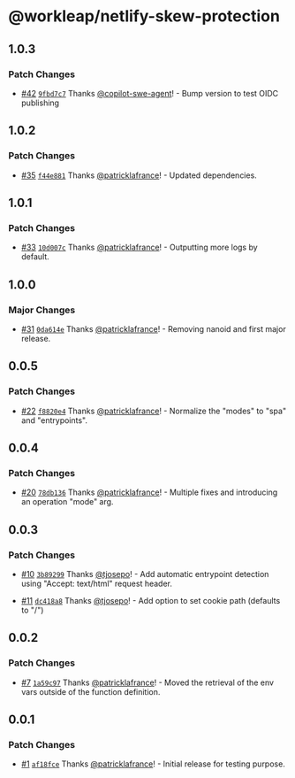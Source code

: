 # @workleap/netlify-skew-protection

## 1.0.3

### Patch Changes

- [#42](https://github.com/workleap/wl-netlify-skew-protection/pull/42) [`9fbd7c7`](https://github.com/workleap/wl-netlify-skew-protection/commit/9fbd7c74001f78f686f3a12cfdfad6a58326333d) Thanks [@copilot-swe-agent](https://github.com/apps/copilot-swe-agent)! - Bump version to test OIDC publishing

## 1.0.2

### Patch Changes

- [#35](https://github.com/workleap/wl-netlify-skew-protection/pull/35) [`f44e881`](https://github.com/workleap/wl-netlify-skew-protection/commit/f44e88160f20b6ce90744f966f678568cfcdc3f4) Thanks [@patricklafrance](https://github.com/patricklafrance)! - Updated dependencies.

## 1.0.1

### Patch Changes

- [#33](https://github.com/workleap/wl-netlify-skew-protection/pull/33) [`10d007c`](https://github.com/workleap/wl-netlify-skew-protection/commit/10d007c821ccb7e7aecffbd965dc1e1b24738932) Thanks [@patricklafrance](https://github.com/patricklafrance)! - Outputting more logs by default.

## 1.0.0

### Major Changes

- [#31](https://github.com/workleap/wl-netlify-skew-protection/pull/31) [`0da614e`](https://github.com/workleap/wl-netlify-skew-protection/commit/0da614e48b44809eb336f46ebaf69011ba2d2d2c) Thanks [@patricklafrance](https://github.com/patricklafrance)! - Removing nanoid and first major release.

## 0.0.5

### Patch Changes

- [#22](https://github.com/workleap/wl-netlify-skew-protection/pull/22) [`f8820e4`](https://github.com/workleap/wl-netlify-skew-protection/commit/f8820e4e6a0a9403abbb765998cfab1b433ff6b1) Thanks [@patricklafrance](https://github.com/patricklafrance)! - Normalize the "modes" to "spa" and "entrypoints".

## 0.0.4

### Patch Changes

- [#20](https://github.com/workleap/wl-netlify-skew-protection/pull/20) [`78db136`](https://github.com/workleap/wl-netlify-skew-protection/commit/78db136aa3d1de179cee5199bb5c93588ca8b5cb) Thanks [@patricklafrance](https://github.com/patricklafrance)! - Multiple fixes and introducing an operation "mode" arg.

## 0.0.3

### Patch Changes

- [#10](https://github.com/workleap/wl-netlify-skew-protection/pull/10) [`3b89299`](https://github.com/workleap/wl-netlify-skew-protection/commit/3b89299d5f7c9a60aac81fa425dff23ba7b6c61f) Thanks [@tjosepo](https://github.com/tjosepo)! - Add automatic entrypoint detection using "Accept: text/html" request header.

- [#11](https://github.com/workleap/wl-netlify-skew-protection/pull/11) [`dc418a8`](https://github.com/workleap/wl-netlify-skew-protection/commit/dc418a87bea3ef028dcdafcc744488ea858a7607) Thanks [@tjosepo](https://github.com/tjosepo)! - Add option to set cookie path (defaults to "/")

## 0.0.2

### Patch Changes

- [#7](https://github.com/workleap/wl-netlify-skew-protection/pull/7) [`1a59c97`](https://github.com/workleap/wl-netlify-skew-protection/commit/1a59c976d66aa669ab0b3363893734970505e56e) Thanks [@patricklafrance](https://github.com/patricklafrance)! - Moved the retrieval of the env vars outside of the function definition.

## 0.0.1

### Patch Changes

- [#1](https://github.com/workleap/wl-netlify-skew-protection/pull/1) [`af18fce`](https://github.com/workleap/wl-netlify-skew-protection/commit/af18fcea85da2cebc52f0933a267061d63642dcf) Thanks [@patricklafrance](https://github.com/patricklafrance)! - Initial release for testing purpose.
